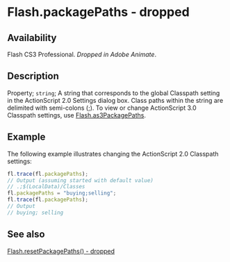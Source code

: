 # Flash.packagePaths - dropped

## Availability

Flash CS3 Professional. *Dropped in Adobe Animate*.

## Description

Property; `string`; A string that corresponds to the global Classpath setting in the ActionScript 2.0 Settings dialog box. Class paths within the string are delimited with semi-colons (;). To view or change ActionScript 3.0 Classpath settings, use [Flash.as3PackagePaths](../Flash_object/Flash2.md).

## Example

The following example illustrates changing the ActionScript 2.0 Classpath settings:

```javascript
fl.trace(fl.packagePaths);
// Output (assuming started with default value)
// .;$(LocalData)/Classes
fl.packagePaths = "buying;selling";
fl.trace(fl.packagePaths);
// Output
// buying; selling
```

## See also

[Flash.resetPackagePaths() - dropped](../Flash_object/Flash60.md)
